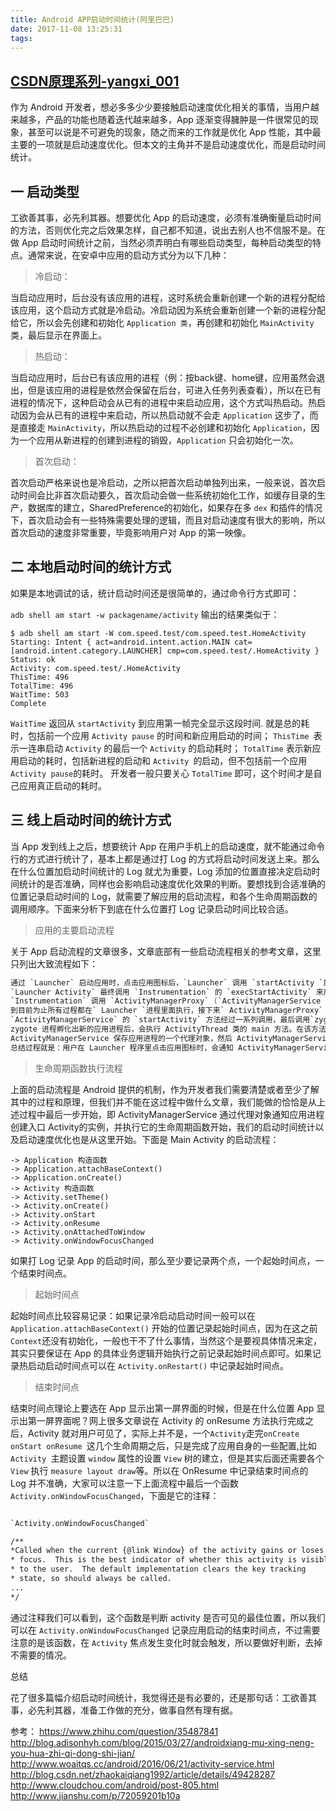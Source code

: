 ```yaml
---
title: Android APP启动时间统计(阿里巴巴)
date: 2017-11-08 13:25:31
tags:
---
```


## [CSDN原理系列-yangxi_001](http://blog.csdn.net/yangxi_pekin)

作为 Android 开发者，想必多多少少要接触启动速度优化相关的事情，当用户越来越多，产品的功能也随着迭代越来越多，App 逐渐变得臃肿是一件很常见的现象，甚至可以说是不可避免的现象，随之而来的工作就是优化 App 性能，其中最主要的一项就是启动速度优化。但本文的主角并不是启动速度优化，而是启动时间统计。

## 一 启动类型

工欲善其事，必先利其器。想要优化 App 的启动速度，必须有准确衡量启动时间的方法，否则优化完之后效果怎样，自己都不知道，说出去别人也不信服不是。在做 App 启动时间统计之前，当然必须弄明白有哪些启动类型，每种启动类型的特点。通常来说，在安卓中应用的启动方式分为以下几种：

>冷启动：

当启动应用时，后台没有该应用的进程，这时系统会重新创建一个新的进程分配给该应用，这个启动方式就是冷启动。冷启动因为系统会重新创建一个新的进程分配给它，所以会先创建和初始化 `Application 类`，再创建和初始化 `MainActivity`类，最后显示在界面上。

>热启动：

当启动应用时，后台已有该应用的进程（例：按back键、home键，应用虽然会退出，但是该应用的进程是依然会保留在后台，可进入任务列表查看），所以在已有进程的情况下，这种启动会从已有的进程中来启动应用，这个方式叫热启动。热启动因为会从已有的进程中来启动，所以热启动就不会走 `Application` 这步了，而是直接走 `MainActivity`，所以热启动的过程不必创建和初始化 `Application`，因为一个应用从新进程的创建到进程的销毁，`Application` 只会初始化一次。

>首次启动：

首次启动严格来说也是冷启动，之所以把首次启动单独列出来，一般来说，首次启动时间会比非首次启动要久，首次启动会做一些系统初始化工作，如缓存目录的生产，数据库的建立，SharedPreference的初始化，如果存在多 `dex` 和插件的情况下，首次启动会有一些特殊需要处理的逻辑，而且对启动速度有很大的影响，所以首次启动的速度非常重要，毕竟影响用户对 App 的第一映像。

## 二 本地启动时间的统计方式

如果是本地调试的话，统计启动时间还是很简单的，通过命令行方式即可：

`adb shell am start -w packagename/activity`
输出的结果类似于：

```
$ adb shell am start -W com.speed.test/com.speed.test.HomeActivity
Starting: Intent { act=android.intent.action.MAIN cat=[android.intent.category.LAUNCHER] cmp=com.speed.test/.HomeActivity }
Status: ok
Activity: com.speed.test/.HomeActivity
ThisTime: 496
TotalTime: 496
WaitTime: 503
Complete
```

`WaitTime` 返回从 `startActivity` 到应用第一帧完全显示这段时间. 就是总的耗时，包括前一个应用 `Activity pause` 的时间和新应用启动的时间；
`ThisTime `表示一连串启动 `Activity` 的最后一个 `Activity` 的启动耗时；
`TotalTime` 表示新应用启动的耗时，包括新进程的启动和 `Activity `的启动，但不包括前一个应用`Activity pause`的耗时。
开发者一般只要关心 `TotalTime` 即可，这个时间才是自己应用真正启动的耗时。

## 三 线上启动时间的统计方式

当 App 发到线上之后，想要统计 App 在用户手机上的启动速度，就不能通过命令行的方式进行统计了，基本上都是通过打 Log 的方式将启动时间发送上来。那么在什么位置加启动时间统计的 Log 就尤为重要，Log 添加的位置直接决定启动时间统计的是否准确，同样也会影响启动速度优化效果的判断。要想找到合适准确的位置记录启动时间的 Log，就需要了解应用的启动流程，和各个生命周期函数的调用顺序。下面来分析下到底在什么位置打 Log 记录启动时间比较合适。

>应用的主要启动流程

关于 App 启动流程的文章很多，文章底部有一些启动流程相关的参考文章，这里只列出大致流程如下：

```java
通过 `Launcher` 启动应用时，点击应用图标后，`Launcher` 调用 `startActivity `启动应用。
`Launcher Activity` 最终调用 `Instrumentation` 的 `execStartActivity` 来启动应用。
`Instrumentation` 调用 `ActivityManagerProxy` (`ActivityManagerService `在应用进程的一个代理对象) 对象的 `startActivity` 方法启动 `Activity`。
到目前为止所有过程都在` Launcher `进程里面执行，接下来` ActivityManagerProxy` 对象跨进程调用` ActivityManagerService `(运行在 `system_server` 进程)的 startActivity方法启动应用。
`ActivityManagerService` 的 `startActivity` 方法经过一系列调用，最后调用`zygoteSendArgsAndGetResult` 通过 socket 发送给 zygote 进程，zygote 进程会孵化出新的应用进程。
zygote 进程孵化出新的应用进程后，会执行 ActivityThread 类的 main 方法。在该方法里会先准备好 Looper 和消息队列，然后调用 attach 方法将应用进程绑定到 ActivityManagerService，然后进入 loop 循环，不断地读取消息队列里的消息，并分发消息。
ActivityManagerService 保存应用进程的一个代理对象，然后 ActivityManagerService 通过代理对象通知应用进程创建入口 Activity 的实例，并执行它的生命周期函数。
总结过程就是：用户在 Launcher 程序里点击应用图标时，会通知 ActivityManagerService 启动应用的入口 Activity， ActivityManagerService 发现这个应用还未启动，则会通知 Zygote 进程孵化出应用进程，然后在这个应用进程里执行 ActivityThread 的 main 方法。应用进程接下来通知 ActivityManagerService 应用进程已启动，ActivityManagerService 保存应用进程的一个代理对象，这样 ActivityManagerService 可以通过这个代理对象控制应用进程，然后 ActivityManagerService 通知应用进程创建入口 Activity 的实例，并执行它的生命周期函数。
```
>生命周期函数执行流程

上面的启动流程是 Android 提供的机制，作为开发者我们需要清楚或者至少了解其中的过程和原理，但我们并不能在这过程中做什么文章，我们能做的恰恰是从上述过程中最后一步开始，即 ActivityManagerService 通过代理对象通知应用进程创建入口 Activity的实例，并执行它的生命周期函数开始，我们的启动时间统计以及启动速度优化也是从这里开始。下面是 Main Activity 的启动流程：

```
-> Application 构造函数
-> Application.attachBaseContext()
-> Application.onCreate()
-> Activity 构造函数
-> Activity.setTheme()
-> Activity.onCreate()
-> Activity.onStart
-> Activity.onResume
-> Activity.onAttachedToWindow
-> Activity.onWindowFocusChanged
```

如果打 Log 记录 App 的启动时间，那么至少要记录两个点，一个起始时间点，一个结束时间点。

>起始时间点

起始时间点比较容易记录：如果记录冷启动启动时间一般可以在 `Application.attachBaseContext()` 开始的位置记录起始时间点，因为在这之前 `Context`还没有初始化，一般也干不了什么事情，当然这个是要视具体情况来定，其实只要保证在 App 的具体业务逻辑开始执行之前记录起始时间点即可。如果记录热启动启动时间点可以在 `Activity.onRestart()` 中记录起始时间点。

>结束时间点

结束时间点理论上要选在 App 显示出第一屏界面的时候，但是在什么位置 App 显示出第一屏界面呢？网上很多文章说在 Activity 的 onResume 方法执行完成之后，Activity 就对用户可见了，实际上并不是，一个` Activity `走完`onCreate onStart onResume `这几个生命周期之后，只是完成了应用自身的一些配置,比如 `Activity `主题设置 `window` 属性的设置 `View` 树的建立，但是其实后面还需要各个` View` 执行 `measure layout draw`等。所以在 OnResume 中记录结束时间点的 Log 并不准确，大家可以注意一下上面流程中最后一个函数 `Activity.onWindowFocusChanged`，下面是它的注释：

```xml

`Activity.onWindowFocusChanged`

/**
*Called when the current {@link Window} of the activity gains or loses
* focus.  This is the best indicator of whether this activity is visible
* to the user.  The default implementation clears the key tracking
* state, so should always be called.
...
*/
```
通过注释我们可以看到，这个函数是判断 activity 是否可见的最佳位置，所以我们可以在 `Activity.onWindowFocusChanged` 记录应用启动的结束时间点，不过需要注意的是该函数，在 `Activity` 焦点发生变化时就会触发，所以要做好判断，去掉不需要的情况。

总结

花了很多篇幅介绍启动时间统计，我觉得还是有必要的，还是那句话：工欲善其事，必先利其器，准备工作做的充分，做事自然有理有据。


参考：
https://www.zhihu.com/question/35487841
http://blog.adisonhyh.com/blog/2015/03/27/androidxiang-mu-xing-neng-you-hua-zhi-qi-dong-shi-jian/
http://www.woaitqs.cc/android/2016/06/21/activity-service.html
http://blog.csdn.net/zhaokaiqiang1992/article/details/49428287
http://www.cloudchou.com/android/post-805.html
http://www.jianshu.com/p/72059201b10a